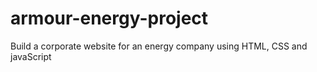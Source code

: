 # armour-energy-project
Build a corporate website for an energy company using HTML, CSS and javaScript
